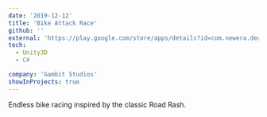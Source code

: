 ```yaml
---
date: '2019-12-12'
title: 'Bike Attack Race'
github: ''
external: 'https://play.google.com/store/apps/details?id=com.newera.death.racing.gang.stunt.moto'
tech:
  - Unity3D
  - C#

company: 'Gambit Studios'
showInProjects: true
---
```


Endless bike racing inspired by the classic Road Rash.
